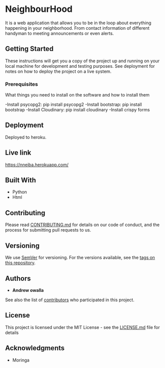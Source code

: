 # NeighbourHood
It is a web application that allows you to be in the loop about everything happening in your neighborhood. From contact information of different handyman to meeting announcements or even alerts.

## Getting Started

These instructions will get you a copy of the project up and running on your local machine for development and testing purposes. See deployment for notes on how to deploy the project on a live system.

### Prerequisites

What things you need to install on the software and how to install them

-Install psycopg2: pip install psycopg2
-Install bootstrap: pip install bootstrap
-Install Cloudinary: pip install cloudinary
-Install crispy forms

## Deployment

Deployed to heroku.

## Live link
https://nneiba.herokuapp.com/

## Built With

* Python
* Html

## Contributing

Please read [CONTRIBUTING.md](https://gist.github.com/PurpleBooth/b24679402957c63ec426) for details on our code of conduct, and the process for submitting pull requests to us.

## Versioning

We use [SemVer](http://semver.org/) for versioning. For the versions available, see the [tags on this repository](https://github.com/your/project/tags). 

## Authors

* **Andrew owalla** 

See also the list of [contributors](https://github.com/your/project/contributors) who participated in this project.

## License

This project is licensed under the MIT License - see the [LICENSE.md](LICENSE.md) file for details

## Acknowledgments

* Moringa